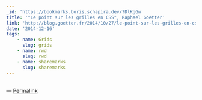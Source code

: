 ```yaml
---
_id: 'https://bookmarks.boris.schapira.dev/?DlKgGw'
title: '"Le point sur les grilles en CSS", Raphael Goetter'
link: 'http://blog.goetter.fr/2014/10/27/le-point-sur-les-grilles-en-css/'
date: '2014-12-16'
tags:
    - name: Grids
      slug: grids
    - name: rwd
      slug: rwd
    - name: sharemarks
      slug: sharemarks
---
```


<br>&#8212;
<a href="https://bookmarks.boris.schapira.dev/?DlKgGw" title="Permalink">Permalink</a>
